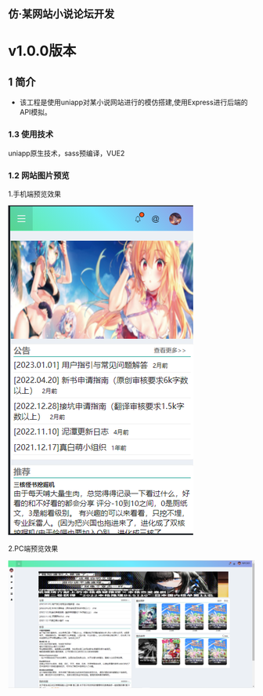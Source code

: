 ## 仿·某网站小说论坛开发
# v1.0.0版本 
## 1 简介
- 该工程是使用uniapp对某小说网站进行的模仿搭建,使用Express进行后端的API模拟。
### 1.3 使用技术
uniapp原生技术，sass预编译，VUE2

### 1.2 网站图片预览
1.手机端预览效果

![avatart](https://raw.githubusercontent.com/lovesaber157/-h5-/main/%E6%89%8B%E6%9C%BA%E9%A2%84%E8%A7%88.png)

2.PC端预览效果

![avatart](https://github.com/lovesaber157/-h5-/blob/main/网站预览效果(PC).png?raw=true)
